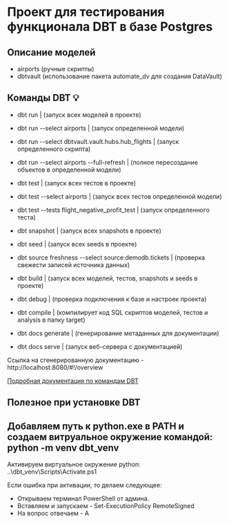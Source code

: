 # Проект для тестирования функционала DBT в базе Postgres

## Описание моделей

- airports (ручные скрипты)
- dbtvault (использование пакета automate_dv для создания DataVault)

## Команды DBT :bulb:

- dbt run | (запуск всех моделей в проекте)
- dbt run --select airports | (запуск определенной модели)
- dbt run --select dbtvault.vault.hubs.hub_flights | (запуск определенного скрипта)
- dbt run --select airports --full-refresh | (полное пересоздание объектов в определенной модели)

- dbt test | (запуск всех тестов в проекте)
- dbt test --select airports | (запуск всех тестов определенной модели)
- dbt test --tests flight_negative_profit_test | (запуск определенного теста)

- dbt snapshot | (запуск всех snapshots в проекте)
- dbt seed | (запуск всех seeds в проекте)

- dbt source freshness --select source:demodb.tickets | (проверка свежести записей источника данных)

- dbt build | (запуск всех моделей, тестов, snapshots и seeds в проекте)
- dbt debug | (проверка подключения к базе и настроек проекта)
- dbt compile | (компилирует код SQL скриптов моделей, тестов и analysis в папку target)

- dbt docs generate | (генерирование метаданных для документации)
- dbt docs serve | (запуск веб-сервера с документацией)

Ссылка на сгенерированную документацию - http://localhost:8080/#!/overview

[Подробная документация по командам DBT](https://docs.getdbt.com/reference/commands/run)

## Полезное при установке DBT

Добавляем путь к python.exe в PATH и создаем витруальное окружение командой:  
python -m venv dbt_venv
---
Активируем виртуальное окружение python:
..\dbt_venv\Scripts\Activate.ps1

Если ошибка при активации, то делаем следующее:
- Открываем терминал PowerShell от админа.
- Вставляем и запускаем - Set-ExecutionPolicy RemoteSigned
- На вопрос отвечаем - A
